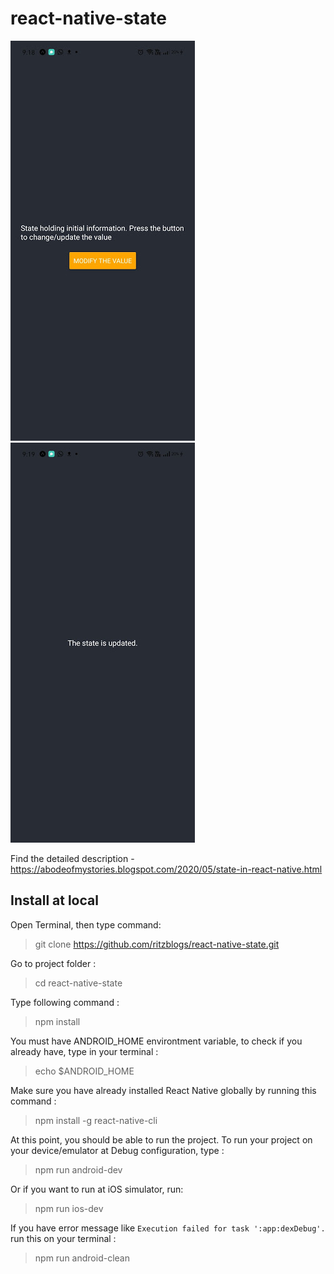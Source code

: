 # react-native-state

![demo](https://github.com/ritzblogs/react-native-state/blob/master/state-output1.jpg)  
![demo](https://github.com/ritzblogs/react-native-state/blob/master/state-output2.jpg)  

Find the detailed description -https://abodeofmystories.blogspot.com/2020/05/state-in-react-native.html

## Install at local
Open Terminal, then type command:  
> git clone  https://github.com/ritzblogs/react-native-state.git

Go to project folder :
> cd react-native-state

Type following command :  
> npm install  

You must have ANDROID_HOME environtment variable, to check if you already have, type in your terminal :  
> echo $ANDROID_HOME  

Make sure you have already installed React Native globally by running this command :  
>npm install -g react-native-cli

At this point, you should be able to run the project.
To run your project on your device/emulator at Debug configuration, type :
> npm run android-dev  

Or if you want to run at iOS simulator, run:  
> npm run ios-dev
 
If you have error message like `Execution failed for task ':app:dexDebug'.` run this on your terminal :  
> npm run android-clean


